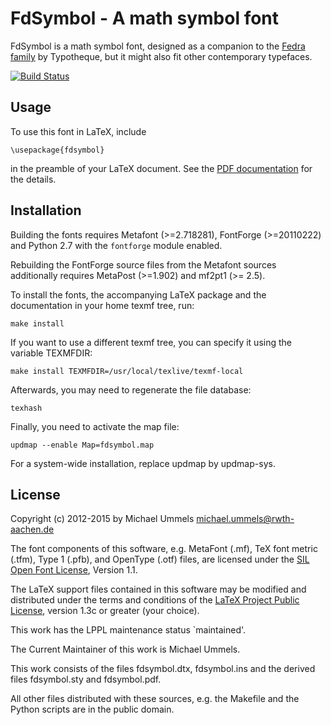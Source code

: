 FdSymbol - A math symbol font
=============================

FdSymbol is a math symbol font, designed as a companion to the
[Fedra family][FD] by Typotheque, but it might also fit other contemporary
typefaces.

[![Build Status](https://travis-ci.org/ummels/fdsymbol.svg?branch=master)](https://travis-ci.org/ummels/fdsymbol)

[FD]: http://www.typotheque.com/fonts

Usage
-----

To use this font in LaTeX, include

    \usepackage{fdsymbol}

in the preamble of your LaTeX document. See the [PDF documentation](latex/fdsymbol.pdf)
for the details.

Installation
------------

Building the fonts requires Metafont (>=2.718281), FontForge (>=20110222) and
Python 2.7 with the `fontforge` module enabled.

Rebuilding the FontForge source files from the Metafont sources additionally requires
MetaPost (>=1.902) and mf2pt1 (>= 2.5).

To install the fonts, the accompanying LaTeX package and the documentation
in your home texmf tree, run:

    make install

If you want to use a different texmf tree, you can specify it using the
variable TEXMFDIR:

    make install TEXMFDIR=/usr/local/texlive/texmf-local

Afterwards, you may need to regenerate the file database:

    texhash

Finally, you need to activate the map file:

    updmap --enable Map=fdsymbol.map

For a system-wide installation, replace updmap by updmap-sys.

License
-------

Copyright (c) 2012-2015 by Michael Ummels <michael.ummels@rwth-aachen.de>

The font components of this software, e.g. MetaFont (.mf), TeX font metric
(.tfm), Type 1 (.pfb), and OpenType (.otf) files, are licensed under the
[SIL Open Font License][OFL], Version 1.1.

[OFL]: http://scripts.sil.org/OFL

The LaTeX support files contained in this software may be modified and
distributed under the terms and conditions of the
[LaTeX Project Public License][LPPL], version 1.3c or greater (your choice).

[LPPL]: http://www.latex-project.org/lppl/

This work has the LPPL maintenance status `maintained'.

The Current Maintainer of this work is Michael Ummels.

This work consists of the files fdsymbol.dtx, fdsymbol.ins
and the derived files fdsymbol.sty and fdsymbol.pdf.

All other files distributed with these sources, e.g. the Makefile and
the Python scripts are in the public domain.
